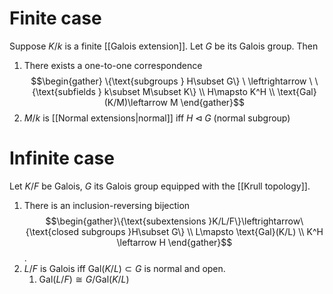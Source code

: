 # Finite case
Suppose $K/k$ is a finite [[Galois extension]]. Let $G$ be its Galois group. Then 
1. There exists a one-to-one correspondence $$\begin{gather} \{\text{subgroups } H\subset G\} \ \leftrightarrow \ \{\text{subfields } k\subset M\subset K\} \\ H\mapsto K^H \\ \text{Gal}(K/M)\leftarrow M \end{gather}$$
2. $M/k$ is [[Normal extensions|normal]] iff $H\triangleleft G$ (normal subgroup)

# Infinite case
Let $K/F$ be Galois, $G$ its Galois group equipped with the [[Krull topology]].

1. There is an inclusion-reversing bijection $$\begin{gather}\{\text{subextensions }K/L/F\}\leftrightarrow\{\text{closed subgroups }H\subset G\} \\ L\mapsto \text{Gal}(K/L) \\ K^H \leftarrow H \end{gather}$$.
2. $L/F$ is Galois iff $\text{Gal}(K/L)\subset G$ is normal and open.
	1. $\text{Gal}(L/F)\cong G/\text{Gal}(K/L)$